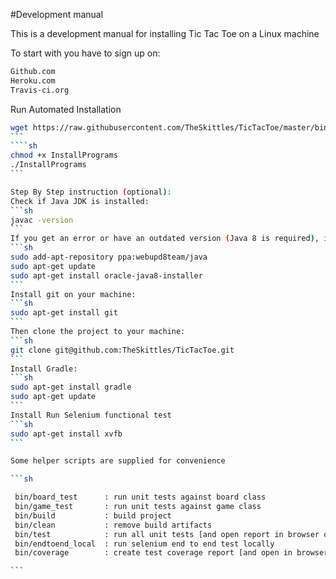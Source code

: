 
#Development manual

This is a development manual for installing Tic Tac Toe on a Linux machine

To start with you have to sign up on:
```sh
Github.com
Heroku.com
Travis-ci.org
```

Run Automated Installation
````sh
wget https://raw.githubusercontent.com/TheSkittles/TicTacToe/master/bin/InstallPrograms
```
````sh
chmod +x InstallPrograms
./InstallPrograms
```

Step By Step instruction (optional):
Check if Java JDK is installed:
```sh
javac -version
```
If you get an error or have an outdated version (Java 8 is required), install Java by entering:
```sh
sudo add-apt-repository ppa:webupd8team/java
sudo apt-get update
sudo apt-get install oracle-java8-installer
```
Install git on your machine:
```sh
sudo apt-get install git
```
Then clone the project to your machine:
```sh
git clone git@github.com:TheSkittles/TicTacToe.git
```
Install Gradle:
```sh
sudo apt-get install gradle
sudo apt-get update
```
Install Run Selenium functional test
```sh
sudo apt-get install xvfb
```

Some helper scripts are supplied for convenience

```sh

 bin/board_test      : run unit tests against board class
 bin/game_test       : run unit tests against game class
 bin/build           : build project
 bin/clean           : remove build artifacts
 bin/test            : run all unit tests [and open report in browser on supported OS]
 bin/endtoend_local  : run selenium end to end test locally
 bin/coverage        : create test coverage report [and open in browser on supported OS]

```

